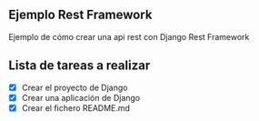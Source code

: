 ## Ejemplo Rest Framework 

Ejemplo de cómo crear una api rest con Django Rest Framework

## Lista de tareas a realizar

- [x] Crear el proyecto de Django
- [x] Crear una aplicación de Django
- [x] Crear el fichero README.md